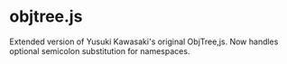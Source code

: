 objtree.js
==========

Extended version of Yusuki Kawasaki's original ObjTree,js. Now handles optional semicolon substitution for namespaces.
